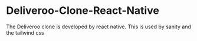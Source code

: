 # Deliveroo-Clone-React-Native
The Deliveroo clone is developed by react native. This is used by sanity and the tailwind css
